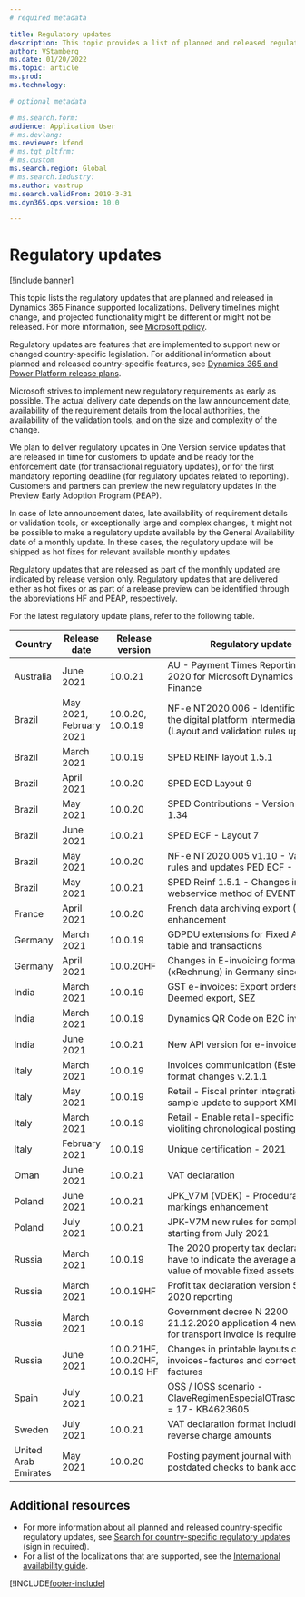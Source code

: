 ```yaml
---
# required metadata

title: Regulatory updates
description: This topic provides a list of planned and released regulatory updates for Microsoft Dynamics 365 Finance.
author: VStamberg
ms.date: 01/20/2022
ms.topic: article
ms.prod: 
ms.technology: 

# optional metadata

# ms.search.form:
audience: Application User
# ms.devlang: 
ms.reviewer: kfend
# ms.tgt_pltfrm: 
# ms.custom
ms.search.region: Global
# ms.search.industry: 
ms.author: vastrup
ms.search.validFrom: 2019-3-31
ms.dyn365.ops.version: 10.0

---
```


# Regulatory updates

[!include [banner](../includes/banner.md)]

This topic lists the regulatory updates that are planned and released in Dynamics 365 Finance supported localizations. Delivery timelines might change, and projected functionality might be different or might not be released. For more information, see [Microsoft policy](https://go.microsoft.com/fwlink/p/?linkid=2007332). 

Regulatory updates are features that are implemented to support new or changed country-specific legislation. For additional information about planned and released country-specific features, see [Dynamics 365 and Power Platform release plans](/business-applications-release-notes/index).

Microsoft strives to implement new regulatory requirements as early as possible. The actual delivery date depends on the law announcement date, availability of the requirement details from the local authorities, the availability of the validation tools, and on the size and complexity of the change.

We plan to deliver regulatory updates in One Version service updates that are released in time for customers to update and be ready for the enforcement date (for transactional regulatory updates), or for the first mandatory reporting deadline (for regulatory updates related to reporting). Customers and partners can preview the new regulatory updates in the Preview Early Adoption Program (PEAP).

In case of late announcement dates, late availability of requirement details or validation tools, or exceptionally large and complex changes, it might not be possible to make a regulatory update available by the General Availability date of a monthly update. In these cases, the regulatory update will be shipped as hot fixes for relevant available monthly updates.

Regulatory updates that are released as part of the monthly updated are indicated by release version only. Regulatory updates that are delivered either as hot fixes or as part of a release preview can be identified through the abbreviations HF and PEAP, respectively. 

For the latest regulatory update plans, refer to the following table.   

|Country|Release date|Release version|Regulatory update|
|--------------------|---------------|-------|-------| 
|      Australia         |   June 2021      | 10.0.21      |   AU - Payment Times Reporting Bill 2020 for Microsoft Dynamics 365 Finance   |
|      Brazil         |   May 2021, February 2021      | 10.0.20, 10.0.19      |   NF-e NT2020.006  - Identification of the digital platform intermediary (Layout and validation rules updates)   |
|      Brazil         |   March 2021         | 10.0.19         |    SPED REINF layout 1.5.1  |
|      Brazil         |   April 2021         | 10.0.20        |    SPED ECD Layout 9  |
|      Brazil         |   May 2021         | 10.0.20         |    SPED Contributions - Version Guide 1.34  |
|      Brazil         |   June 2021         | 10.0.21         |    SPED ECF - Layout 7  |
|      Brazil         |   May 2021         | 10.0.20         |    NF-e NT2020.005  v1.10 - Validation rules and updates PED ECF - Layout 7  |
|      Brazil         |   May 2021         | 10.0.21         |    SPED Reinf 1.5.1 - Changes in webservice method of EVENT 5011  |
|      France        |   April 2021       | 10.0.20      |   French data archiving export (FEC) enhancement  |
|      Germany        |   March 2021       | 10.0.19      |   GDPDU extensions for Fixed Assets table and transactions  |
|      Germany        |   April 2021       | 10.0.20HF      |   Changes in E-invoicing format (xRechnung) in Germany since 2021  |
|      India         |   March 2021      | 10.0.19      |   GST e-invoices: Export orders, Deemed export, SEZ  |
|      India         |   March 2021      | 10.0.19      |   Dynamics QR Code on B2C invoice  |
|      India         |   June 2021      | 10.0.21      |   New API version for e-invoice (v.1.04)  |
|      Italy         |   March 2021      | 10.0.19      |   Invoices communication (Esterometro) format changes v.2.1.1  |
|      Italy        |   May 2021      | 10.0.19      |   Retail - Fiscal printer integration sample update to support XML RT 2.0  |
|      Italy         |   March 2021      | 10.0.19      |   Retail - Enable retail-specific invoices violiting chronological posting  |
|      Italy         |   February 2021      | 10.0.19      |   Unique certification - 2021  |
|      Oman         |   June 2021      | 10.0.21      |   VAT declaration  |
|      Poland          |   June 2021     | 10.0.21     |   JPK_V7M (VDEK) - Procedural markings enhancement |
|      Poland          |   July 2021     | 10.0.21     |   JPK-V7M new rules for completing starting from July 2021 |
|      Russia          |   March 2021     | 10.0.19    |   The 2020 property tax declaration will have to indicate the average annual value of movable fixed assets|
|      Russia          |   March 2021     | 10.0.19HF    |   Profit tax declaration version 5.09 for 2020 reporting|
|      Russia          |   March 2021     | 10.0.19    |   Government decree N 2200 21.12.2020 application 4 new forma for transport invoice is required|
|      Russia          |   June 2021     | 10.0.21HF, 10.0.20HF, 10.0.19 HF    |   Changes in printable layouts of invoices-factures and corrective factures|
|      Spain          |   July 2021     | 10.0.21    |    OSS / IOSS scenario - ClaveRegimenEspecialOTrascendencia = 17- KB4623605|
|      Sweden          |   July 2021     | 10.0.21    |    VAT declaration format including reverse charge amounts|
|      United Arab Emirates   |   May 2021     | 10.0.20    |   Posting payment journal with postdated checks to bank account |



## Additional resources
- For more information about all planned and released country-specific regulatory updates, see [Search for country-specific regulatory updates](search-for-regulatory-updates.md) (sign in required). 
- For a list of the localizations that are supported, see the [International availability guide](https://aka.ms/dynamics_365_international_availability_deck).



[!INCLUDE[footer-include](../../includes/footer-banner.md)]
